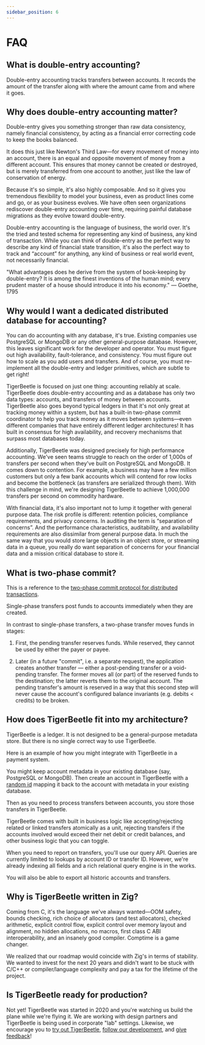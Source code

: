 ```yaml
---
sidebar_position: 6
---
```


# FAQ

## What is double-entry accounting?

Double-entry accounting tracks transfers between accounts. It records
the amount of the transfer along with where the amount came from and
where it goes.

## Why does double-entry accounting matter?

Double-entry gives you something stronger than raw data consistency,
namely financial consistency, by acting as a financial error
correcting code to keep the books balanced.

It does this just like Newton's Third Law—for every movement of money
into an account, there is an equal and opposite movement of money from
a different account. This ensures that money cannot be created or
destroyed, but is merely transferred from one account to another, just
like the law of conservation of energy.

Because it's so simple, it's also highly composable. And so it gives
you tremendous flexibility to model your business, even as product
lines come and go, or as your business evolves. We have often seen
organizations rediscover double-entry accounting over time, requiring
painful database migrations as they evolve toward double-entry.

Double-entry accounting is the language of business, the world
over. It's the tried and tested schema for representing any kind of
business, any kind of transaction. While you can think of double-entry
as the perfect way to describe any kind of financial state transition,
it's also the perfect way to track and “account” for anything, any
kind of business or real world event, not necessarily financial.

"What advantages does he derive from the system of book-keeping by
double-entry? It is among the finest inventions of the human mind;
every prudent master of a house should introduce it into his economy."
— Goethe, 1795

## Why would I want a dedicated distributed database for accounting?

You can do accounting with any database, it's true. Existing companies
use PostgreSQL or MongoDB or any other general-purpose
database. However, this leaves significant work for the developer and
operator. You must figure out high availability, fault-tolerance, and
consistency. You must figure out how to scale as you add users and
transfers. And of course, you must re-implement all the double-entry
and ledger primitives, which are subtle to get right!

TigerBeetle is focused on just one thing: accounting reliably at
scale. TigerBeetle does double-entry accounting and as a database has
only two data types: accounts, and transfers of money between
accounts. TigerBeetle also goes beyond typical ledgers in that it's
not only great at tracking money within a system, but has a built-in
two-phase commit coordinator to help you track money as it moves
between systems—even different companies that have entirely different
ledger architectures! It has built in consensus for high availability,
and recovery mechanisms that surpass most databases today.

Additionally, TigerBeetle was designed precisely for high performance
accounting. We've seen teams struggle to reach on the order of 1,000s
of transfers per second when they've built on PostgreSQL and
MongoDB. It comes down to contention. For example, a business may
have a few million customers but only a few bank accounts which will
contend for row locks and become the bottleneck (as transfers are
serialized through them). With this challenge in mind, we're designing
TigerBeetle to achieve 1,000,000 transfers per second on commodity
hardware.

With financial data, it's also important not to lump it together with
general purpose data. The risk profile is different: retention
policies, compliance requirements, and privacy concerns. In auditing
the term is “separation of concerns”. And the performance
characteristics, auditability, and availability requirements are also
dissimilar from general purpose data. In much the same way that you
would store large objects in an object store, or streaming data in a
queue, you really do want separation of concerns for your financial
data and a mission critical database to store it.

## What is two-phase commit?

This is a reference to the [two-phase commit protocol for distributed
transactions](https://en.wikipedia.org/wiki/Two-phase_commit_protocol).

Single-phase transfers post funds to accounts immediately when they
are created.

In contrast to single-phase transfers, a two-phase transfer moves
funds in stages:

1. First, the pending transfer reserves funds. While reserved,
they cannot be used by either the payer or payee.

2. Later (in a future "commit", i.e. a separate request), the
application creates another transfer — either a post-pending transfer
or a void-pending transfer. The former moves all (or part) of the
reserved funds to the destination; the latter reverts them to the
original account. The pending transfer's amount is reserved in a way
that this second step will never cause the account's configured
balance invariants (e.g. debits < credits) to be broken.

## How does TigerBeetle fit into my architecture?

TigerBeetle is a ledger. It is not designed to be a general-purpose
metadata store. But there is no single correct way to use TigerBeetle.

Here is an example of how you might integrate with TigerBeetle in a
payment system.

You might keep account metadata in your existing database (say,
PostgreSQL or MongoDB). Then create an account in TigerBeetle with a
[random id](./usage/data-modeling.md#random-identifier) mapping it
back to the account with metadata in your existing database.

Then as you need to process transfers between accounts, you store
those transfers in TigerBeetle.

TigerBeetle comes with built in business logic like
accepting/rejecting related or linked transfers atomically as a unit,
rejecting transfers if the accounts involved would exceed their net
debit or credit balances, and other business logic that you can
toggle.

When you need to report on transfers, you'll use our query API.
Queries are currently limited to lookups by account ID or transfer
ID. However, we're already indexing all fields and a rich relational
query engine is in the works.

You will also be able to export all historic accounts and transfers.

## Why is TigerBeetle written in Zig?

Coming from C, it's the language we've always wanted—OOM safety,
bounds checking, rich choice of allocators (and test allocators),
checked arithmetic, explicit control flow, explicit control over
memory layout and alignment, no hidden allocations, no macros, first
class C ABI interoperability, and an insanely good compiler. Comptime
is a game changer.

We realized that our roadmap would coincide with Zig's in terms of
stability. We wanted to invest for the next 20 years and didn't want
to be stuck with C/C++ or compiler/language complexity and pay a tax
for the lifetime of the project.

## Is TigerBeetle ready for production?

Not yet! TigerBeetle was started in 2020 and you're watching us build
the plane while we're flying it. We are working with design partners
and TigerBeetle is being used in corporate "lab" settings. Likewise,
we encourage you to [try out
TigerBeetle](https://github.com/tigerbeetledb/tigerbeetle#quickstart),
[follow our
development](https://github.com/tigerbeetledb/tigerbeetle#short-term-roadmap),
and [give feedback](https://join.slack.com/t/tigerbeetle/shared_invite/zt-1gf3qnvkz-GwkosudMCM3KGbGiSu87RQ)!
